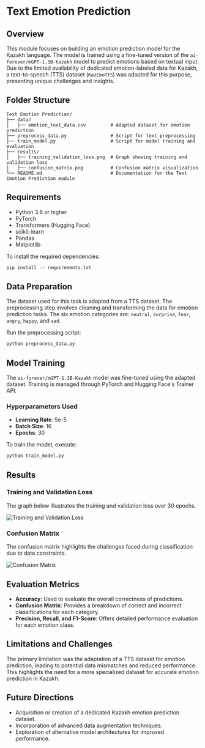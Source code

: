 
# Text Emotion Prediction

## Overview
This module focuses on building an emotion prediction model for the Kazakh language. The model is trained using a fine-tuned version of the `ai-forever/mGPT-1.3B-Kazakh` model to predict emotions based on textual input. Due to the limited availability of dedicated emotion-labeled data for Kazakh, a text-to-speech (TTS) dataset (`KazEmoTTS`) was adapted for this purpose, presenting unique challenges and insights.

## Folder Structure
```
Text Emotion Prediction/
├── data/
│   ├── emotion_text_data.csv         # Adapted dataset for emotion prediction
├── preprocess_data.py                # Script for text preprocessing
├── train_model.py                    # Script for model training and evaluation
├── results/
│   ├── training_validation_loss.png  # Graph showing training and validation loss
│   ├── confusion_matrix.png          # Confusion matrix visualization
└── README.md                         # Documentation for the Text Emotion Prediction module
```

## Requirements
- Python 3.8 or higher
- PyTorch
- Transformers (Hugging Face)
- scikit-learn
- Pandas
- Matplotlib

To install the required dependencies:
```bash
pip install -r requirements.txt
```

## Data Preparation
The dataset used for this task is adapted from a TTS dataset. The preprocessing step involves cleaning and transforming the data for emotion prediction tasks. The six emotion categories are: `neutral`, `surprise`, `fear`, `angry`, `happy`, and `sad`.

Run the preprocessing script:
```bash
python preprocess_data.py
```

## Model Training
The `ai-forever/mGPT-1.3B-Kazakh` model was fine-tuned using the adapted dataset. Training is managed through PyTorch and Hugging Face's Trainer API.

### Hyperparameters Used
- **Learning Rate**: 5e-5
- **Batch Size**: 16
- **Epochs**: 30

To train the model, execute:
```bash
python train_model.py
```

## Results
### Training and Validation Loss
The graph below illustrates the training and validation loss over 30 epochs.

![Training and Validation Loss](results/loss.png)

### Confusion Matrix
The confusion matrix highlights the challenges faced during classification due to data constraints.

![Confusion Matrix](results/conf_table.png)

## Evaluation Metrics
- **Accuracy**: Used to evaluate the overall correctness of predictions.
- **Confusion Matrix**: Provides a breakdown of correct and incorrect classifications for each category.
- **Precision, Recall, and F1-Score**: Offers detailed performance evaluation for each emotion class.

## Limitations and Challenges
The primary limitation was the adaptation of a TTS dataset for emotion prediction, leading to potential data mismatches and reduced performance. This highlights the need for a more specialized dataset for accurate emotion prediction in Kazakh.

## Future Directions
- Acquisition or creation of a dedicated Kazakh emotion prediction dataset.
- Incorporation of advanced data augmentation techniques.
- Exploration of alternative model architectures for improved performance.

